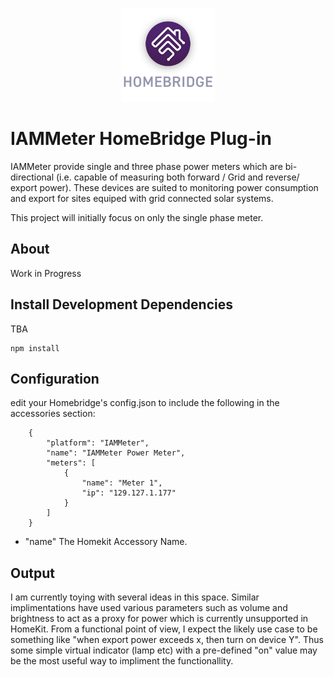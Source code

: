 
<p align="center">

<img src="https://github.com/homebridge/branding/raw/master/logos/homebridge-wordmark-logo-vertical.png" width="150">

</p>


# IAMMeter HomeBridge Plug-in

IAMMeter provide single and three phase power meters which are bi-directional (i.e. capable of measuring both forward / Grid and reverse/ export power). These devices are suited to monitoring power consumption and export for sites equiped with grid connected solar systems.

This project will initially focus on only the single phase meter.

## About

Work in Progress

## Install Development Dependencies

TBA

```
npm install
```


## Configuration

edit your Homebridge's config.json to include the following in the accessories section:

        {
            "platform": "IAMMeter",
            "name": "IAMMeter Power Meter",
            "meters": [
                {
                    "name": "Meter 1",
                    "ip": "129.127.1.177"
                }
            ]
        }

* "name"              			The Homekit Accessory Name.


## Output 

I am currently toying with several ideas in this space. Similar implimentations have used various parameters such as volume and brightness to act as a proxy for power which is currently unsupported in HomeKit. From a functional point of view, I expect the likely use case to be something like "when export power exceeds x, then turn on device Y". Thus some simple virtual indicator (lamp etc) with a pre-defined "on" value may be the most useful way to impliment the functionallity.


